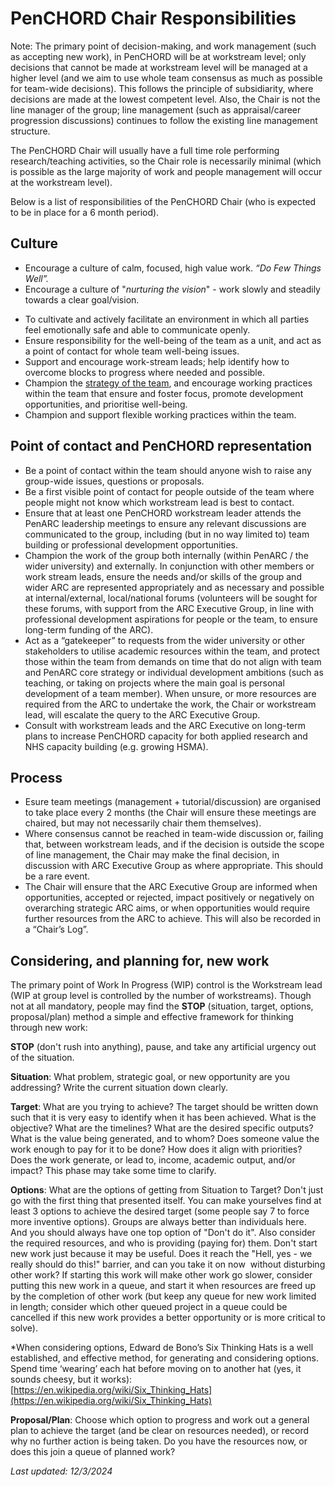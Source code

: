 # PenCHORD Chair Responsibilities

Note: The primary point of decision-making, and work management (such as accepting new work), in PenCHORD will be at workstream level; only decisions that cannot be made at workstream level will be managed at a higher level (and we aim to use whole team consensus as much as possible for team-wide decisions). This follows the principle of subsidiarity, where decisions are made at the lowest competent level. Also, the Chair is not the line manager of the group; line management (such as appraisal/career progression discussions) continues to follow the existing line management structure.

The PenCHORD Chair will usually have a full time role performing research/teaching activities, so the Chair role is necessarily minimal (which is possible as the large majority of work and people management will occur at the workstream level).

Below is a list of responsibilities of the PenCHORD Chair (who is expected to be in place for a 6 month period).

## Culture

* Encourage a culture of calm, focused, high value work. *“Do Few Things Well”.*
* Encourage a culture of "*nurturing the vision*" - work slowly and steadily towards a clear goal/vision.
- To cultivate and actively facilitate an environment in which all parties feel emotionally safe and able to communicate openly.
- Ensure responsibility for the well-being of the team as a unit, and act as a point of contact for whole team well-being issues.
- Support and encourage work-stream leads; help identify how to overcome blocks to progress where needed and possible.    
- Champion the [strategy of the team](management_proposal_jan_2024.md), and encourage working practices within the team that ensure and foster focus, promote development opportunities, and prioritise well-being.
- Champion and support flexible working practices within the team.

## Point of contact and PenCHORD representation

- Be a point of contact within the team should anyone wish to raise any group-wide issues, questions or proposals.
- Be a first visible point of contact for people outside of the team where people might not know which workstream lead is best to contact.
- Ensure that at least one PenCHORD workstream leader attends the PenARC leadership meetings to ensure any relevant discussions are communicated to the group, including (but in no way limited to) team building or professional development opportunities.
- Champion the work of the group both internally (within PenARC / the wider university) and externally. In conjunction with other members or work stream leads, ensure the needs and/or skills of the group and wider ARC are represented appropriately and as necessary and possible at internal/external, local/national forums (volunteers will be sought for these forums, with support from the ARC Executive Group, in line with professional development aspirations for people or the team, to ensure long-term funding of the ARC).
- Act as a “gatekeeper” to requests from the wider university or other stakeholders to utilise academic resources within the team, and protect those within the team from demands on time that do not align with team and PenARC core strategy or individual development ambitions (such as teaching, or taking on projects where the main goal is personal development of a team member). When unsure, or more resources are required from the ARC to undertake the work, the Chair or workstream lead, will escalate the query to the ARC Executive Group.
- Consult with workstream leads and the ARC Executive on long-term plans to increase PenCHORD capacity for both applied research and NHS capacity building (e.g. growing HSMA).
    
## Process

- Esure team meetings (management + tutorial/discussion) are organised to take place every 2 months (the Chair will ensure these meetings are chaired, but may not necessarily chair them themselves).
- Where consensus cannot be reached in team-wide discussion or, failing that, between workstream leads, and if the decision is outside the scope of line management, the Chair may make the final decision, in discussion with ARC Executive Group as where appropriate. This should be a rare event.
- The Chair will ensure that the ARC Executive Group are informed when opportunities, accepted or rejected, impact positively or negatively on overarching strategic ARC aims, or when opportunities would require further resources from the ARC to achieve. This will also be recorded in a “Chair’s Log”.
## Considering, and planning for, new work

The primary point of Work In Progress (WIP) control is the Workstream lead (WIP at group level is controlled by the number of workstreams). Though not at all mandatory, people may find the **STOP** (situation, target, options, proposal/plan) method a simple and effective framework for thinking through new work:

**STOP** (don't rush into anything), pause, and take any artificial urgency out of the situation.

**Situation**: What problem, strategic goal, or new opportunity are you addressing? Write the current situation down clearly.

**Target**: What are you trying to achieve? The target should be written down such that it is very easy to identify when it has been achieved. What is the objective? What are the timelines? What are the desired specific outputs? What is the value being generated, and to whom? Does someone value the work enough to pay for it to be done? How does it align with priorities? Does the work generate, or lead to, income, academic output, and/or impact? This phase may take some time to clarify.

**Options**: What are the options of getting from Situation to Target? Don't just go with the first thing that presented itself. You can make yourselves find at least 3 options to achieve the desired target (some people say 7 to force more inventive options). Groups are always better than individuals here. And you should always have one top option of "Don't do it". Also consider the required resources, and who is providing (paying for) them. Don't start new work just because it may be useful. Does it reach the "Hell, yes - we really should do this!" barrier, and can you take it on now  without disturbing other work? If starting this work will make other work go slower, consider putting this new work in a queue, and start it when resources are freed up by the completion of other work (but keep any queue for new work limited in length; consider which other queued project in a queue could be cancelled if this new work provides a better opportunity or is more critical to solve).  

*When considering options, Edward de Bono’s Six Thinking Hats is a well established, and effective method, for generating and considering options. Spend time ‘wearing’ each hat before moving on to another hat (yes, it sounds cheesy, but it works): [https://en.wikipedia.org/wiki/Six_Thinking_Hats](https://en.wikipedia.org/wiki/Six_Thinking_Hats)

**Proposal/Plan**: Choose which option to progress and work out a general plan to achieve the target (and be clear on resources needed), or record why no further action is being taken. Do you have the resources now, or does this join a queue of planned work?

*Last updated: 12/3/2024*
